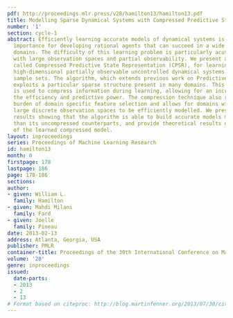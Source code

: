 ```yaml
---
pdf: http://proceedings.mlr.press/v28/hamilton13/hamilton13.pdf
title: Modelling Sparse Dynamical Systems with Compressed Predictive State Representations
number: '1'
section: cycle-1
abstract: Efficiently learning accurate models of dynamical systems is of central
  importance for developing rational agents that can succeed in a wide range of challenging
  domains. The difficulty of this learning problem is particularly acute in settings
  with large observation spaces and partial observability. We present a new algorithm,
  called Compressed Predictive State Representation (CPSR), for learning models of
  high-dimensional partially observable uncontrolled dynamical systems from small
  sample sets. The algorithm, which extends previous work on Predictive State Representations,
  exploits a particular sparse structure present in many domains. This sparse structure
  is used to compress information during learning, allowing for an increase in both
  the efficiency and predictive power. The compression technique also relieves the
  burden of domain specific feature selection and allows for domains with extremely
  large discrete observation spaces to be efficiently modelled. We present empirical
  results showing that the algorithm is able to build accurate models more efficiently
  than its uncompressed counterparts, and provide theoretical results on the accuracy
  of the learned compressed model.
layout: inproceedings
series: Proceedings of Machine Learning Research
id: hamilton13
month: 0
firstpage: 178
lastpage: 186
page: 178-186
sections: 
author:
- given: William L.
  family: Hamilton
- given: Mahdi Milani
  family: Fard
- given: Joelle
  family: Pineau
date: 2013-02-13
address: Atlanta, Georgia, USA
publisher: PMLR
container-title: Proceedings of the 30th International Conference on Machine Learning
volume: '28'
genre: inproceedings
issued:
  date-parts:
  - 2013
  - 2
  - 13
# Format based on citeproc: http://blog.martinfenner.org/2013/07/30/citeproc-yaml-for-bibliographies/
---
```

